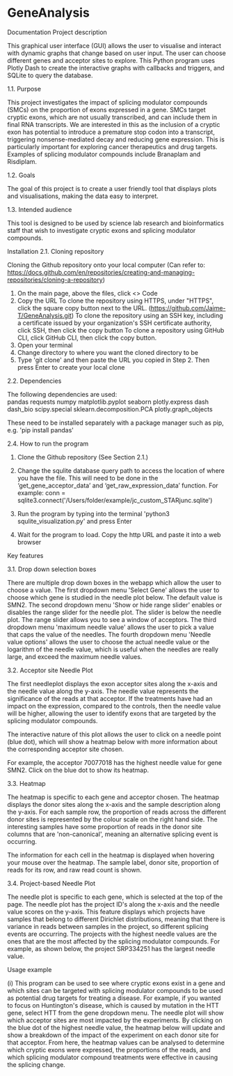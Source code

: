 # GeneAnalysis
Documentation 
Project description
 
This graphical user interface (GUI) allows the user to visualise and interact with dynamic graphs that change based on user input. The user can choose different genes and acceptor sites to explore. This Python program uses Plotly Dash to create the interactive graphs with callbacks and triggers, and SQLite to query the database.
 
1.1. Purpose
 
This project investigates the impact of splicing modulator compounds (SMCs) on the proportion of exons expressed in a gene. SMCs target cryptic exons, which are not usually transcribed, and can include them in final RNA transcripts. We are interested in this as the inclusion of a cryptic exon has potential to introduce a premature stop codon into a transcript, triggering nonsense-mediated decay and reducing gene expression. This is particularly important for exploring cancer therapeutics and drug targets. Examples of splicing modulator compounds include Branaplam and Risdiplam.
 
1.2. Goals
 
The goal of this project is to create a user friendly tool that displays plots and visualisations, making the data easy to interpret. 
 
1.3. Intended audience
 
This tool is designed to be used by science lab research and bioinformatics staff that wish to investigate cryptic exons and splicing modulator compounds. 
 
Installation 
2.1. Cloning repository 
 
Cloning the Github repository onto your local computer
(Can refer to: https://docs.github.com/en/repositories/creating-and-managing-repositories/cloning-a-repository)
 
  1) On the main page, above the files, click <> Code
  2) Copy the URL
    To clone the repository using HTTPS, under "HTTPS", click the square copy button next to the URL. (https://github.com/Jaime-T/GeneAnalysis.git)
    To clone the repository using an SSH key, including a certificate issued by your organization's SSH certificate authority, click SSH, then click the copy button
    To clone a repository using GitHub CLI, click GitHub CLI, then click the copy button.
  3) Open your terminal
  4) Change directory to where you want the cloned directory to be
  5) Type 'git clone' and then paste the URL you copied in Step 2. Then press Enter to create your local clone
 
2.2. Dependencies
 
The following dependencies are used:  
  pandas
  requests
  numpy
  matplotlib.pyplot
  seaborn
  plotly.express
  dash
  dash_bio
  scipy.special
  sklearn.decomposition.PCA
  plotly.graph_objects
 
These need to be installed separately with a package manager such as pip, e.g. 'pip install pandas'
 
2.4. How to run the program
 
  1) Clone the Github repository (See Section 2.1.)
     
  2) Change the squlite database query path to access the location of where you have the file. This will need to be done in the ‘get_gene_acceptor_data’ and ‘get_raw_expression_data’   function. For example: conn = sqlite3.connect('/Users/folder/example/jc_custom_STARjunc.sqlite')
     
  3)  Run the program by typing into the terminal 'python3 squlite_visualization.py' and press Enter
     
  4) Wait for the program to load. Copy the http URL and paste it into a web browser
 
Key features

3.1. Drop down selection boxes
 
There are multiple drop down boxes in the webapp which allow the user to choose a value.
The first dropdown menu 'Select Gene' allows the user to choose which gene is studied in the needle plot below. The default value is SMN2.
The second dropdown menu 'Show or hide range slider' enables or disables the range slider for the needle plot. The slider is below the needle plot. The range slider allows you to see a window of acceptors.
The third dropdown menu 'maximum needle value' allows the user to pick a value that caps the value of the needles.
The fourth dropdown menu 'Needle value options' allows the user to choose the actual needle value or the logarithm of the needle value, which is useful when the needles are really large, and exceed the maximum needle values.

3.2. Acceptor site Needle Plot
 
The first needleplot displays the exon acceptor sites along the x-axis and the needle value along the y-axis. The needle value represents the significance of the reads at that acceptor. If the treatments have had an impact on the expression, compared to the controls, then the needle value will be higher, allowing the user to identify exons that are targeted by the splicing modulator compounds.
 
The interactive nature of this plot allows the user to click on a needle point (blue dot), which will show a heatmap below with more information about the corresponding acceptor site chosen.
 
For example, the acceptor 70077018 has the highest needle value for gene SMN2. Click on the blue dot to show its heatmap.
 

3.3. Heatmap
 
The heatmap is specific to each gene and acceptor chosen. The heatmap displays the donor sites along the x-axis and the sample description along the y-axis. For each sample row, the proportion of reads across the different donor sites is represented by the colour scale on the right hand side.  The interesting samples have some proportion of reads in the donor site columns that are 'non-canonical', meaning an alternative splicing event is occurring.
 
The information for each cell in the heatmap is displayed when hovering your mouse over the heatmap. The sample label,  donor site, proportion of reads for its row, and raw read count is shown. 
 
 
3.4. Project-based Needle Plot
 
The needle plot is specific to each gene, which is selected at the top of the page. The needle plot has the project ID's along the x-axis and the needle value scores on the y-axis. This feature displays which projects have samples that belong to different Dirichlet distributions, meaning that there is variance in reads between samples in the project, so different splicing events are occurring. The projects with the highest needle values are the ones that are the most affected by the splicing modulator compounds. For example, as shown below, the project SRP334251 has the largest needle value.
 
 
Usage example

(i) This program can be used to see where cryptic exons exist in a gene and which sites can be targeted with splicing modulator compounds to be used as potential drug targets for treating a disease. For example, if you wanted to focus on Huntington's disease, which is caused by mutation in the HTT gene, select HTT from the gene dropdown menu.  The needle plot will show which acceptor sites are most impacted by the experiments.  By clicking on the blue dot of the highest needle value, the heatmap below will update and show a breakdown of the impact of the experiment on each donor site for that acceptor. From here, the heatmap values can be analysed to determine which cryptic exons were expressed, the proportions of the reads, and which splicing modulator compound treatments were effective in causing the splicing change. 
